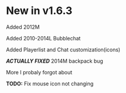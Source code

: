 # New in v1.6.3

Added 2012M

Added 2010-2014L Bubblechat

Added Playerlist and Chat customization(icons)

***ACTUALLY FIXED*** 2014M backpack bug

More I probaly forgot about

**TODO:** Fix mouse icon not changing
